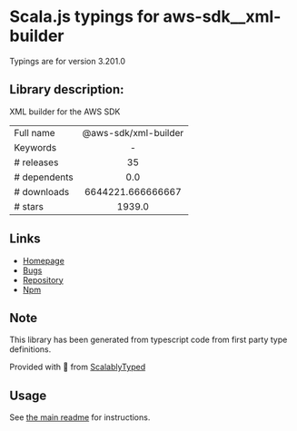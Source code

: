 
# Scala.js typings for aws-sdk__xml-builder

Typings are for version 3.201.0

## Library description:
XML builder for the AWS SDK

|                    |                 |
| ------------------ | :-------------: |
| Full name          | @aws-sdk/xml-builder |
| Keywords           | - |
| # releases         | 35 |
| # dependents       | 0.0 |
| # downloads        | 6644221.666666667 |
| # stars            | 1939.0 |

## Links
- [Homepage](https://github.com/aws/aws-sdk-js-v3/tree/main/packages/xml-builder)
- [Bugs](https://github.com/aws/aws-sdk-js-v3/issues)
- [Repository](https://github.com/aws/aws-sdk-js-v3)
- [Npm](https://www.npmjs.com/package/%40aws-sdk%2Fxml-builder)
    


## Note
This library has been generated from typescript code from first party type definitions.

Provided with :purple_heart: from [ScalablyTyped](https://github.com/oyvindberg/ScalablyTyped)

## Usage
See [the main readme](../../readme.md) for instructions.


